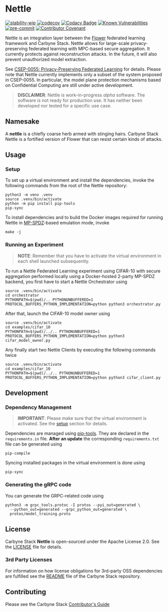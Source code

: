 # Nettle

[![stability-wip](https://img.shields.io/badge/stability-wip-lightgrey.svg)](https://github.com/mkenney/software-guides/blob/master/STABILITY-BADGES.md#work-in-progress)
[![codecov](https://codecov.io/gh/carbynestack/nettle/branch/master/graph/badge.svg?token=fSu1ncbt6H)](https://codecov.io/gh/carbynestack/nettle)
[![Codacy Badge](https://app.codacy.com/project/badge/Grade/52418a64dcd54f02b3f358576a14fb04)](https://app.codacy.com/gh/carbynestack/nettle/dashboard?utm_source=gh&utm_medium=referral&utm_content=&utm_campaign=Badge_grade)
[![Known Vulnerabilities](https://snyk.io/test/github/carbynestack/nettle/badge.svg)](https://snyk.io/test/github/carbynestack/nettle)
[![pre-commit](https://img.shields.io/badge/pre--commit-enabled-brightgreen?logo=pre-commit&logoColor=white)](https://github.com/pre-commit/pre-commit)
[![Contributor Covenant](https://img.shields.io/badge/Contributor%20Covenant-2.1-4baaaa.svg)](CODE_OF_CONDUCT.md)

Nettle is an integration layer between the [Flower] federated learning framework
and Carbyne Stack. Nettle allows for large-scale privacy-preserving federated
learning with MPC-based secure aggregation. It currently protects against
reconstruction attacks. In the future, it will also prevent unauthorized model
extraction.

See [CSEP-0055: Privacy-Preserving Federated Learning][csep-055] for details.
Please note that Nettle currently implements only a subset of the system
proposed in CSEP-0055. In particular, the model plane protection mechanisms
based on Confidential Computing are still under active development.

> **DISCLAIMER**: Nettle is work-in-progress *alpha* software. The software is
> not ready for production use. It has neither been developed nor tested for a
> specific use case.

## Namesake

A **nettle** is a chiefly coarse herb armed with stinging hairs. Carbyne Stack
Nettle is a fortified version of Flower that can resist certain kinds of
attacks.

## Usage

### Setup

To set up a virtual environment and install the dependencies, invoke the
following commands from the root of the Nettle repository:

```shell
python3 -m venv .venv
source .venv/bin/activate
python -m pip install pip-tools
pip-sync
```

To install dependencies and to build the Docker images required for running
Nettle in [MP-SPDZ](https://github.com/data61/MP-SPDZ)-based emulation mode,
invoke

```shell
make -j
```

### Running an Experiment

> **NOTE**: Remember that you have to activate the virtual environment in each
> shell launched subsequently.

To run a Nettle Federated Learning experiment using CIFAR-10 with secure
aggregation performed locally using a Docker-hosted 2-party MP-SPDZ backend, you
first have to start a Nettle Orchestrator using

<!-- markdownlint-disable MD013 -->

```shell
source .venv/bin/activate
cd orchestrator
PYTHONPATH=$(pwd)/.. PYTHONUNBUFFERED=1 PROTOCOL_BUFFERS_PYTHON_IMPLEMENTATION=python python3 orchestrator.py
```

<!-- markdownlint-enable MD013 -->

After that, launch the CIFAR-10 model owner using

<!-- markdownlint-disable MD013 -->

```shell
source .venv/bin/activate
cd examples/cifar_10
PYTHONPATH=$(pwd)/../.. PYTHONUNBUFFERED=1 PROTOCOL_BUFFERS_PYTHON_IMPLEMENTATION=python python3 cifar_model_owner.py
```

<!-- markdownlint-enable MD013 -->

Any finally start two Nettle Clients by executing the following commands twice

<!-- markdownlint-disable MD013 -->

```shell
source .venv/bin/activate
cd examples/cifar_10
PYTHONPATH=$(pwd)/../.. PYTHONUNBUFFERED=1 PROTOCOL_BUFFERS_PYTHON_IMPLEMENTATION=python python3 cifar_client.py
```

<!-- markdownlint-enable MD013 -->

## Development

### Dependency Management

> **IMPORTANT**: Please make sure that the virtual environment is activated. See
> the [setup](#setup) section for details.

Dependencies are managed using
[pip-tools](https://github.com/jazzband/pip-tools). They are declared in the
`requirements.in` file. **After an update** the corresponding `requirements.txt`
file can be generated using

```shell
pip-compile
```

Syncing installed packages in the virtual environment is done using

```shell
pip-sync
```

### Generating the gRPC code

You can generate the GRPC-related code using

```shell
python3 -m grpc_tools.protoc -I protos --pyi_out=generated \
  --python_out=generated --grpc_python_out=generated \
  protos/model_training.proto
```

## License

Carbyne Stack **Nettle** is open-sourced under the Apache License 2.0. See the
[LICENSE](LICENSE) file for details.

### 3rd Party Licenses

For information on how license obligations for 3rd-party OSS dependencies are
fulfilled see the [README](https://github.com/carbynestack/carbynestack) file of
the Carbyne Stack repository.

## Contributing

Please see the Carbyne Stack
[Contributor's Guide](https://github.com/carbynestack/carbynestack/blob/master/CONTRIBUTING.md)

[csep-055]: https://github.com/carbynestack/carbynestack/blob/master/enhancements/0055-federated-learning.md
[flower]: https://flower.dev/
